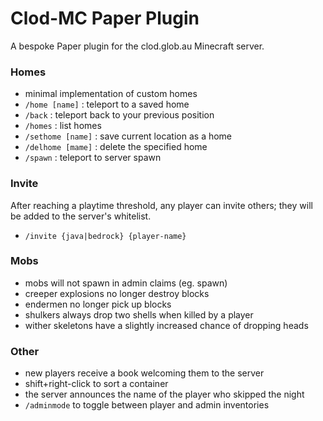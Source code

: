 # Clod-MC Paper Plugin

A bespoke Paper plugin for the clod.glob.au Minecraft server.

### Homes

- minimal implementation of custom homes
- `/home [name]` : teleport to a saved home
- `/back` : teleport back to your previous position
- `/homes` : list homes
- `/sethome [name]` : save current location as a home
- `/delhome [mame]` : delete the specified home
- `/spawn` : teleport to server spawn

### Invite

After reaching a playtime threshold, any player can invite others; they will be
added to the server's whitelist.

- `/invite {java|bedrock} {player-name}`

### Mobs

- mobs will not spawn in admin claims (eg. spawn)
- creeper explosions no longer destroy blocks
- endermen no longer pick up blocks
- shulkers always drop two shells when killed by a player
- wither skeletons have a slightly increased chance of dropping heads

### Other

- new players receive a book welcoming them to the server
- shift+right-click to sort a container
- the server announces the name of the player who skipped the night
- `/adminmode` to toggle between player and admin inventories